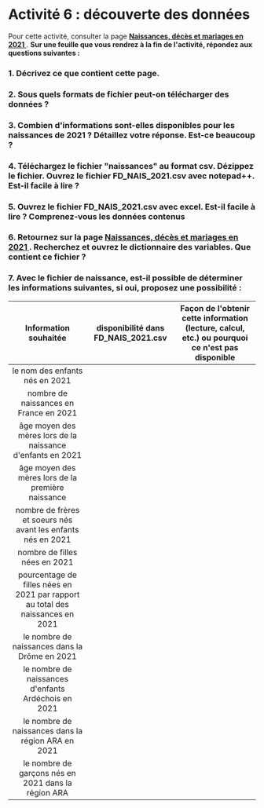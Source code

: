 # Activité 6 : découverte des données

Pour cette activité, consulter la page [**Naissances, décès et mariages en 2021** ](https://www.insee.fr/fr/statistiques/6652024?sommaire=6652160#consulter-sommaire).
**Sur une feuille que vous rendrez à la fin de l'activité, répondez aux questions suivantes :** 

### 1. Décrivez ce que contient cette page. 

### 2. Sous quels formats de fichier peut-on télécharger des données ? 

### 3. Combien d'informations sont-elles disponibles pour les naissances de 2021 ? Détaillez votre réponse. Est-ce beaucoup ?

### 4. Téléchargez le fichier "naissances" au format csv. Dézippez le fichier. Ouvrez le fichier FD_NAIS_2021.csv avec notepad++. Est-il facile à lire ?

### 5. Ouvrez le fichier FD_NAIS_2021.csv avec excel. Est-il facile à lire ? Comprenez-vous les données contenus

### 6. Retournez sur la page [Naissances, décès et mariages en 2021 ](https://www.insee.fr/fr/statistiques/6652024?sommaire=6652160#consulter-sommaire). Recherchez et ouvrez le dictionnaire des variables. Que contient ce fichier ?

### 7. Avec le fichier de naissance, est-il possible de déterminer les informations suivantes, si oui, proposez une possibilité : 

|                             Information souhaitée                              | disponibilité dans FD_NAIS_2021.csv | Façon de l'obtenir cette information (lecture, calcul, etc.) ou pourquoi ce n'est pas disponible |
|:------------------------------------------------------------------------------:|:-----------------------------------:|:------------------------------------------------------------------------------------------------:|
|                         le nom des enfants nés en 2021                         |                                     |                                                                                                  |
|                     nombre de naissances en France en 2021                     |                                     |                                                                                                  |
|           âge moyen des mères lors de la naissance d'enfants en 2021           |                                     |                                                                                                  |
|               âge moyen des mères lors de la première naissance                |                                     |                                                                                                  | 
|          nombre de frères et soeurs nés avant les enfants nés en 2021          |                                     |                                                                                                  |
|                         nombre de filles nées en 2021                          |                                     |                                                                                                  |
| pourcentage de filles nées en 2021 par rapport au total des naissances en 2021 |                                     |                                                                                                  |
|                 le nombre de naissances dans la Drôme en 2021                  |                                     |                                                                                                  |
|              le nombre de naissances d'enfants Ardéchois en 2021               |                                     |                                                                                                  |
|               le nombre de naissances dans la région ARA en 2021               |                                     |                                                                                                  |
|              le nombre de garçons nés en 2021 dans la région ARA               |                                     |                                                                                                  |





